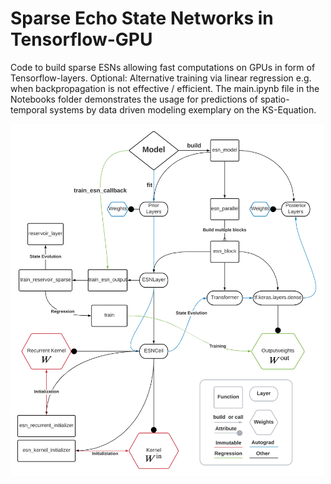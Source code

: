 # Sparse Echo State Networks in Tensorflow-GPU

Code to build sparse ESNs allowing fast computations on GPUs in form of Tensorflow-layers.
Optional: Alternative training via linear regression e.g. when backpropagation is not effective / efficient. 
The main.ipynb file in the Notebooks folder demonstrates the usage for predictions of spatio-temporal systems by data driven modeling exemplary on the KS-Equation.

<img src="Dependency_Graph.png" width=500 height="">
